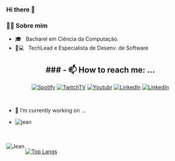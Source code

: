 ### Hi there 👋

<h3> 👨‍💻 Sobre mim</h3>

 - 🎓 &nbsp; Bacharel em Ciência da Computação.
 - 👨💻 &nbsp; TechLead e Especialista de Desenv. de Software

<h2 align="center"> ### - 📫 How to reach me: ...</h2>
<p align="center"> 
 <a href="https://open.spotify.com/show/7muGFfFHtquEHepwXx6lrV?si=Sj2PNpUqRSu5Kwjhgg5wVQ&dl_branch=1"><img alt="Spotify" src="https://img.shields.io/badge/Spotify-Jeanluca%20Fernandes-green?logo=spotify"></a>
 <a href="https://www.twitch.tv/jeanlucafp"><img alt="TwitchTV" src="https://img.shields.io/badge/TwitchTV-Jeanluca%20Fernandes-purple?logo=twitch"></a>
 <a href="https://www.youtube.com/channel/UCEKS6GQ60VyhGkAVgJ_Rm6w"><img alt="Youtubr" src="https://img.shields.io/badge/Youtube-Jeanluca%20Fernandes-red?logo=youtube"></a>
 <a href="https://www.linkedin.com/in/jeanluca-fernandes-969266126/"><img alt="LinkedIn" src="https://img.shields.io/badge/LinkedIn-Jeanluca%20Fernandes-blue?logo=linkedin"></a>
 <a href="https://medium.com/@jeanluca_fp"><img alt="LinkedIn" src="https://img.shields.io/badge/Medium-@jeanluca_fp-green?logo=medium"></a>
</p>

<br />

- 🔭 I’m currently working on ...
- <p align=left> <img src=https://komarev.com/ghpvc/?username=Jean1dev alt=jean /> </p>
<br />
<a href="https://sourcerer.io/jean1dev"><img src="https://img.shields.io/badge/TypeScript-287%20commits-orange.svg" alt=""></a>
<a href="https://sourcerer.io/jean1dev"><img src="https://img.shields.io/badge/JavaScript-726%20commits-orange.svg" alt=""></a>
<a href="https://sourcerer.io/jean1dev"><img src="https://img.shields.io/badge/Java-285%20commits-orange.svg" alt=""></a>
<br />


<img align="left" alt="Jean" src="https://github-readme-stats.vercel.app/api?username=Jean1dev&show_icons=true&theme=tokyonight&hide_border=true" />

[![Top Langs](https://github-readme-stats.vercel.app/api/top-langs/?username=Jean1dev&layout=compact&theme=tokyonight)](https://github.com/Jean1dev)

<!--
**Jean1dev/Jean1dev** is a ✨ _special_ ✨ repository because its `README.md` (this file) appears on your GitHub profile.

Here are some ideas to get you started:

- 🌱 I’m currently learning ...
- 👯 I’m looking to collaborate on ...
- 🤔 I’m looking for help with ...
- 💬 Ask me about ...

- 😄 Pronouns: ...
- ⚡ Fun fact: ...
-->
